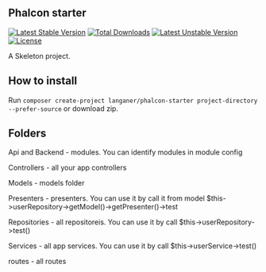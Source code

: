 ## Phalcon starter

[![Latest Stable Version](https://poser.pugx.org/langaner/phalcon-starter/v/stable)](https://packagist.org/packages/langaner/phalcon-starter)
[![Total Downloads](https://poser.pugx.org/langaner/phalcon-starter/downloads)](https://packagist.org/packages/langaner/phalcon-starter)
[![Latest Unstable Version](https://poser.pugx.org/langaner/phalcon-starter/v/unstable)](https://packagist.org/packages/langaner/phalcon-starter)
[![License](https://poser.pugx.org/langaner/phalcon-starter/license)](https://packagist.org/packages/langaner/phalcon-starter)

A Skeleton project.

## How to install

Run `composer create-project langaner/phalcon-starter project-directory --prefer-source` or download zip.

## Folders

Api and Backend - modules. You can identify modules in module config

Controllers - all your app controllers

Models - models folder

Presenters - presenters. You can use it by call it from model $this->userRepository->getModel()->getPresenter()->test

Repositories - all repositoreis. You can use it by call $this->userRepository->test()

Services - all app services. You can use it by call $this->userService->test()

routes - all routes